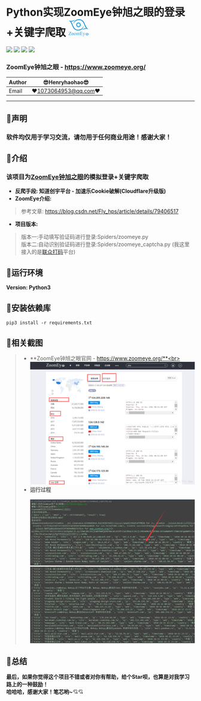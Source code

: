 Python实现ZoomEye钟旭之眼的登录+关键字爬取 ![enter image description here](Pic/logo.png)
===========================
![](https://img.shields.io/badge/Python-3.6.3-green.svg) ![](https://img.shields.io/badge/requests-2.18.4-green.svg) ![](https://img.shields.io/badge/PyExecJS-1.5.1-green.svg) ![](https://img.shields.io/badge/matplotlib-2.2.2-green.svg)
### ZoomEye钟旭之眼 - https://www.zoomeye.org/
|Author|:sunglasses:Henryhaohao:sunglasses:|
|---|---
|Email|:hearts:1073064953@qq.com:hearts:

      
****
## :dolphin:声明
### 软件均仅用于学习交流，请勿用于任何商业用途！感谢大家！
## :dolphin:介绍
### 该项目为[ZoomEye钟旭之眼](https://www.zoomeye.org/)的模拟登录+关键字爬取
- **反爬手段: 知道创宇平台 - 加速乐Cookie破解(Cloudflare升级版)**
- **ZoomEye介绍:**
> 参考文章: https://blog.csdn.net/Fly_hps/article/details/79406517
- **项目版本:**
> 版本一:手动填写验证码进行登录:Spiders/zoomeye.py<br>
> 版本二:自动识别验证码进行登录:Spiders/zoomeye_captcha.py (我这里接入的是[联众打码](https://www.jsdati.com/)平台)
## :dolphin:运行环境
**Version: Python3**
## :dolphin:安装依赖库
```
pip3 install -r requirements.txt
```
## :dolphin:**相关截图**
> - **ZoomEye钟旭之眼官网 - https://www.zoomeye.org/**<br><br>
![enter image description here](Pic/zoomeye.png)
> - **运行过程**<br><br>
![enter image description here](Pic/run.png)
![enter image description here](Pic/data.png)
## :dolphin:**总结**
 **最后，如果你觉得这个项目不错或者对你有帮助，给个Star呗，也算是对我学习路上的一种鼓励！<br>
 哈哈哈，感谢大家！笔芯哟~**:cupid::cupid:






